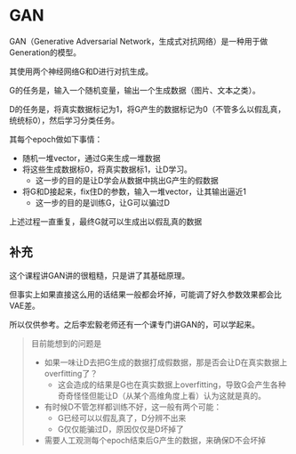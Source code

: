 # GAN

GAN（Generative Adversarial Network，生成式对抗网络）是一种用于做Generation的模型。

其使用两个神经网络G和D进行对抗生成。

G的任务是，输入一个随机变量，输出一个生成数据（图片、文本之类）。

D的任务是，将真实数据标记为1，将G产生的数据标记为0（不管多么以假乱真，统统标0），然后学习分类任务。

其每个epoch做如下事情：

+ 随机一堆vector，通过G来生成一堆数据
+ 将这些生成数据标0，将真实数据标1，让D学习。
  + 这一步的目的是让D学会从数据中挑出G产生的假数据
+ 将G和D接起来，fix住D的参数，输入一堆vector，让其输出逼近1
  + 这一步的目的是训练G，让G可以骗过D

上述过程一直重复，最终G就可以生成出以假乱真的数据

## 补充

这个课程讲GAN讲的很粗糙，只是讲了其基础原理。

但事实上如果直接这么用的话结果一般都会坏掉，可能调了好久参数效果都会比VAE差。

所以仅供参考。之后李宏毅老师还有一个课专门讲GAN的，可以学起来。

> 目前能想到的问题是
>
> + 如果一味让D去把G生成的数据打成假数据，那是否会让D在真实数据上overfitting了？
>   + 这会造成的结果是G也在真实数据上overfitting，导致G会产生各种奇奇怪怪但能让D（从某个高维角度上看）认为这就是真的。
> + 有时候D不管怎样都训练不好，这一般有两个可能：
>   + G已经可以以假乱真了，D分辨不出来
>   + G仅仅能骗过D，原因仅仅是D坏掉了
> + 需要人工观测每个epoch结束后G产生的数据，来确保D不会坏掉